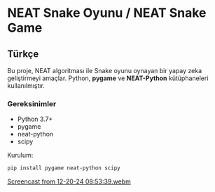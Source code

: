 # NEAT Snake Oyunu / NEAT Snake Game

## Türkçe
Bu proje, NEAT algoritması ile Snake oyunu oynayan bir yapay zeka geliştirmeyi amaçlar. Python, **pygame** ve **NEAT-Python** kütüphaneleri kullanılmıştır.

### Gereksinimler
- Python 3.7+
- pygame
- neat-python
- scipy

Kurulum:
```bash
pip install pygame neat-python scipy
```

[Screencast from 12-20-24 08:53:39.webm](https://github.com/user-attachments/assets/dc609ef6-eba4-4735-bc2b-a2cf3adc81bb)
